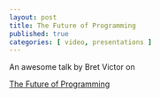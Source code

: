 ```yaml
---
layout: post
title: The Future of Programming
published: true 
categories: [ video, presentations ]
---
```


An awesome talk by Bret Victor on 

<a href="https://vimeo.com/71278954">The Future of Programming</a>


